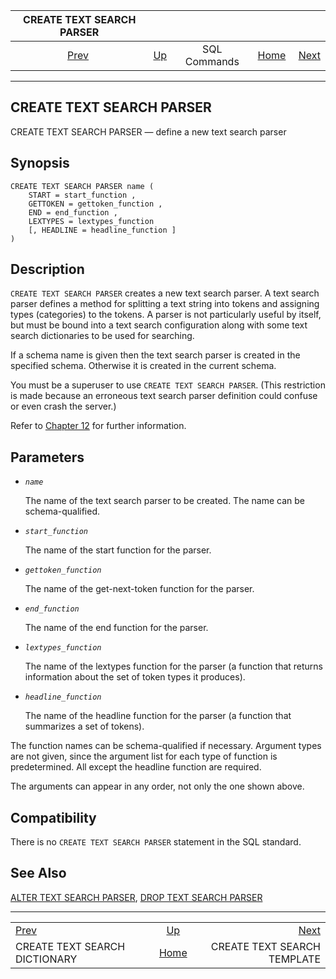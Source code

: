 <!--?xml version="1.0" encoding="UTF-8" standalone="no"?-->

|                       CREATE TEXT SEARCH PARSER                      |                                        |              |                                                       |                                                                  |
| :------------------------------------------------------------------: | :------------------------------------- | :----------: | ----------------------------------------------------: | ---------------------------------------------------------------: |
| [Prev](sql-createtsdictionary.html "CREATE TEXT SEARCH DICTIONARY")  | [Up](sql-commands.html "SQL Commands") | SQL Commands | [Home](index.html "PostgreSQL 17devel Documentation") |  [Next](sql-createtstemplate.html "CREATE TEXT SEARCH TEMPLATE") |

***

[]()

## CREATE TEXT SEARCH PARSER

CREATE TEXT SEARCH PARSER — define a new text search parser

## Synopsis

    CREATE TEXT SEARCH PARSER name (
        START = start_function ,
        GETTOKEN = gettoken_function ,
        END = end_function ,
        LEXTYPES = lextypes_function
        [, HEADLINE = headline_function ]
    )

## Description

`CREATE TEXT SEARCH PARSER` creates a new text search parser. A text search parser defines a method for splitting a text string into tokens and assigning types (categories) to the tokens. A parser is not particularly useful by itself, but must be bound into a text search configuration along with some text search dictionaries to be used for searching.

If a schema name is given then the text search parser is created in the specified schema. Otherwise it is created in the current schema.

You must be a superuser to use `CREATE TEXT SEARCH PARSER`. (This restriction is made because an erroneous text search parser definition could confuse or even crash the server.)

Refer to [Chapter 12](textsearch.html "Chapter 12. Full Text Search") for further information.

## Parameters

*   *`name`*

    The name of the text search parser to be created. The name can be schema-qualified.

*   *`start_function`*

    The name of the start function for the parser.

*   *`gettoken_function`*

    The name of the get-next-token function for the parser.

*   *`end_function`*

    The name of the end function for the parser.

*   *`lextypes_function`*

    The name of the lextypes function for the parser (a function that returns information about the set of token types it produces).

*   *`headline_function`*

    The name of the headline function for the parser (a function that summarizes a set of tokens).

The function names can be schema-qualified if necessary. Argument types are not given, since the argument list for each type of function is predetermined. All except the headline function are required.

The arguments can appear in any order, not only the one shown above.

## Compatibility

There is no `CREATE TEXT SEARCH PARSER` statement in the SQL standard.

## See Also

[ALTER TEXT SEARCH PARSER](sql-altertsparser.html "ALTER TEXT SEARCH PARSER"), [DROP TEXT SEARCH PARSER](sql-droptsparser.html "DROP TEXT SEARCH PARSER")

***

|                                                                      |                                                       |                                                                  |
| :------------------------------------------------------------------- | :---------------------------------------------------: | ---------------------------------------------------------------: |
| [Prev](sql-createtsdictionary.html "CREATE TEXT SEARCH DICTIONARY")  |         [Up](sql-commands.html "SQL Commands")        |  [Next](sql-createtstemplate.html "CREATE TEXT SEARCH TEMPLATE") |
| CREATE TEXT SEARCH DICTIONARY                                        | [Home](index.html "PostgreSQL 17devel Documentation") |                                      CREATE TEXT SEARCH TEMPLATE |
